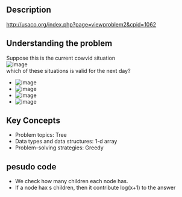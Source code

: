 ## Description
http://usaco.org/index.php?page=viewproblem2&cpid=1062


## Understanding the problem
Suppose this is the current cowvid situation <br />
![image](https://user-images.githubusercontent.com/56232812/115070860-57d2e500-9eaa-11eb-9232-afba5fb3770d.png) <br />
which of these situations is valid for the next day?
- ![image](https://user-images.githubusercontent.com/56232812/115072115-fb70c500-9eab-11eb-8bdc-941fd717c6c1.png)
- ![image](https://user-images.githubusercontent.com/56232812/115072039-e3994100-9eab-11eb-9288-8307a6e89381.png)
- ![image](https://user-images.githubusercontent.com/56232812/115071947-c49aaf00-9eab-11eb-9073-af16a1981201.png)
- ![image](https://user-images.githubusercontent.com/56232812/115071808-8e5d2f80-9eab-11eb-9371-db9e0957e8b9.png)

## Key Concepts
 - Problem topics: Tree
 - Data types and data structures: 1-d array
 - Problem-solving strategies: Greedy


## pesudo code
- We check how many children each node has. 
- If a node hax s children, then it contribute log(x+1) to the answer
